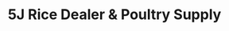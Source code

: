---
title: "5J Rice Dealer & Poultry Supply"
url: /caloocan/5j-rice-dealer-and-poultry-supply/
shop: shop
---